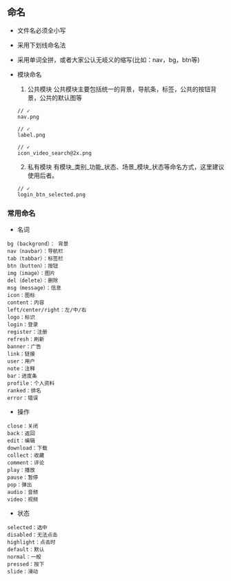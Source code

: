 ## 命名
+ 文件名必须全小写
+ 采用下划线命名法
+ 采用单词全拼，或者大家公认无岐义的缩写(比如：nav，bg，btn等)
+ 模块命名
  1. 公共模块
  公共模块主要包括统一的背景，导航条，标签，公共的按钮背景，公共的默认图等   
  
    ```
    // ✓
    nav.png

    // ✓
    label.png

    // ✓
    icon_video_search@2x.png
    ```
  2. 私有模块
  有模块_类别_功能_状态、场景_模块_状态等命名方式，这里建议使用后者。   
  
    ```
    // ✓
    login_btn_selected.png
    ```
### 常用命名
  + 名词
  ```
  bg (backgrond）： 背景   
  nav（navbar）：导航栏   
  tab（tabbar）：标签栏    
  btn（button）：按钮   
  img（image）：图片   
  del（delete）：删除   
  msg（message）：信息   
  icon：图标   
  content：内容   
  left/center/right：左/中/右   
  logo：标识   
  login：登录   
  register：注册   
  refresh：刷新   
  banner：广告   
  link：链接   
  user：用户   
  note：注释   
  bar：进度条   
  profile：个人资料   
  ranked：排名   
  error：错误   
  ```
  + 操作  
  ``` 
  close：关闭   
  back：返回   
  edit：编辑   
  download：下载   
  collect：收藏   
  comment：评论   
  play：播放   
  pause：暂停   
  pop：弹出   
  audio：音频   
  video：视频   
  ```
  + 状态   
  ```
  selected：选中   
  disabled：无法点击   
  highlight：点击时   
  default：默认   
  normal：一般   
  pressed：按下   
  slide：滑动   
  ```